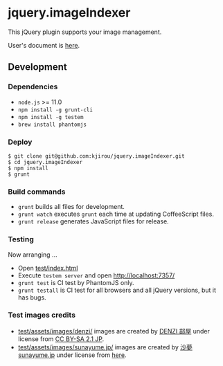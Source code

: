 jquery.imageIndexer
===================

This jQuery plugin supports your image management.

User's document is [here](http://kjirou.github.io/jquery.imageIndexer/).


## Development

### Dependencies

- `node.js` >= 11.0
- `npm install -g grunt-cli`
- `npm install -g testem`
- `brew install phantomjs`

### Deploy

```
$ git clone git@github.com:kjirou/jquery.imageIndexer.git
$ cd jquery.imageIndexer
$ npm install
$ grunt
```

### Build commands

- `grunt` builds all files for development.
- `grunt watch` executes `grunt` each time at updating CoffeeScript files.
- `grunt release` generates JavaScript files for release.

### Testing

Now arranging ...

- Open [test/index.html](test/index.html)
- Execute `testem server` and open [http://localhost:7357/](http://localhost:7357/)
- `grunt test` is CI test by PhantomJS only.
- `grunt testall` is CI test for all browsers and all jQuery versions, but it has bugs.

### Test images credits

- [test/assets/images/denzi/](test/assets/images/denzi/) images are created by [DENZI 部屋](http://www3.wind.ne.jp/DENZI/diary/)
  under license from [CC BY-SA 2.1 JP](http://creativecommons.org/licenses/by-sa/2.1/jp/).
- [test/assets/images/sunayume.jp/](test/assets/images/sunayume.jp/) images are created by [沙夢 sunayume.jp](http://sunayume.jp/)
  under license from [here](http://sunayume.jp/?page_id=11).

